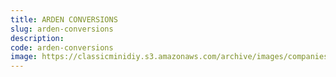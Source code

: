 ```yaml
---
title: ARDEN CONVERSIONS
slug: arden-conversions
description:
code: arden-conversions
image: https://classicminidiy.s3.amazonaws.com/archive/images/companies/wp71e5c5b3_06.png
---
```


<!-- Content of the page -->

##

    